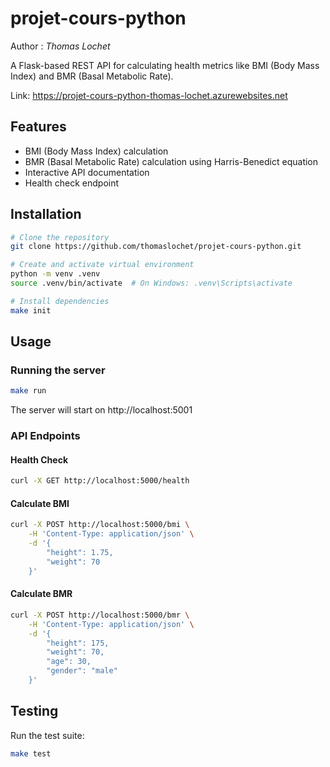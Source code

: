 # projet-cours-python

Author : *Thomas Lochet*

A Flask-based REST API for calculating health metrics like BMI (Body Mass Index) and BMR (Basal Metabolic Rate).

Link: https://projet-cours-python-thomas-lochet.azurewebsites.net

## Features

- BMI (Body Mass Index) calculation
- BMR (Basal Metabolic Rate) calculation using Harris-Benedict equation
- Interactive API documentation
- Health check endpoint

## Installation

```bash
# Clone the repository
git clone https://github.com/thomaslochet/projet-cours-python.git

# Create and activate virtual environment
python -m venv .venv
source .venv/bin/activate  # On Windows: .venv\Scripts\activate

# Install dependencies
make init
```

## Usage 

### Running the server

```bash
make run
```

The server will start on http://localhost:5001

### API Endpoints

#### Health Check

```bash
curl -X GET http://localhost:5000/health
```
#### Calculate BMI

```bash
curl -X POST http://localhost:5000/bmi \
    -H 'Content-Type: application/json' \
    -d '{
        "height": 1.75,
        "weight": 70
    }'
```

#### Calculate BMR

```bash
curl -X POST http://localhost:5000/bmr \
    -H 'Content-Type: application/json' \
    -d '{
        "height": 175,
        "weight": 70,
        "age": 30,
        "gender": "male"
    }'
```

## Testing

Run the test suite:

```bash
make test
```
